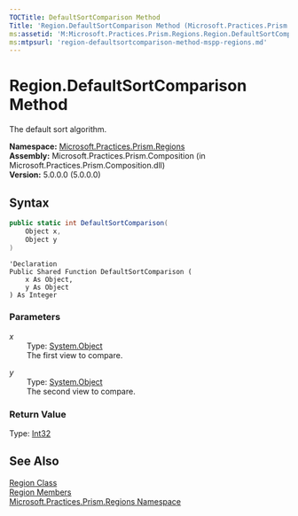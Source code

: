 ```yaml
---
TOCTitle: DefaultSortComparison Method
Title: 'Region.DefaultSortComparison Method (Microsoft.Practices.Prism.Regions)'
ms:assetid: 'M:Microsoft.Practices.Prism.Regions.Region.DefaultSortComparison(System.Object,System.Object)'
ms:mtpsurl: 'region-defaultsortcomparison-method-mspp-regions.md'
---
```


# Region.DefaultSortComparison Method

The default sort algorithm.

**Namespace:** [Microsoft.Practices.Prism.Regions](/patterns-practices/reference/mspp-regions-namespace)<br/>
**Assembly:** Microsoft.Practices.Prism.Composition (in Microsoft.Practices.Prism.Composition.dll)<br/>
**Version:** 5.0.0.0 (5.0.0.0)

## Syntax
```C#
public static int DefaultSortComparison(
	Object x,
	Object y
)
```
```VB
'Declaration
Public Shared Function DefaultSortComparison ( 
	x As Object,
	y As Object
) As Integer
```

### Parameters

*x*  
&nbsp;&nbsp;&nbsp;&nbsp;&nbsp;&nbsp;&nbsp;&nbsp;Type: [System.Object](http://msdn.microsoft.com/en-us/library/e5kfa45b)   
&nbsp;&nbsp;&nbsp;&nbsp;&nbsp;&nbsp;&nbsp;&nbsp;The first view to compare.

*y*  
&nbsp;&nbsp;&nbsp;&nbsp;&nbsp;&nbsp;&nbsp;&nbsp;Type: [System.Object](http://msdn.microsoft.com/en-us/library/e5kfa45b)   
&nbsp;&nbsp;&nbsp;&nbsp;&nbsp;&nbsp;&nbsp;&nbsp;The second view to compare.

### Return Value

Type: [Int32](http://msdn.microsoft.com/en-us/library/td2s409d)

## See Also

[Region Class](/patterns-practices/reference/region-class-mspp-regions)<br/>
[Region Members](/patterns-practices/reference/region-members-mspp-regions)<br/>
[Microsoft.Practices.Prism.Regions Namespace](/patterns-practices/reference/mspp-regions-namespace)<br/>